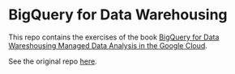 # BigQuery for Data Warehousing

This repo contains the exercises of the book [BigQuery for Data Wareshousing Managed Data Analysis in the Google Cloud](https://link.springer.com/book/10.1007/978-1-4842-6186-6).

See the original repo [here](https://github.com/Apress/bigquery-for-data-warehousing).
